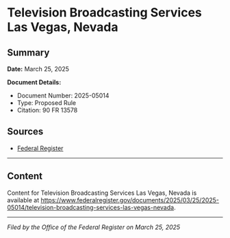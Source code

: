 # Television Broadcasting Services Las Vegas, Nevada

## Summary

**Date:** March 25, 2025

**Document Details:**
- Document Number: 2025-05014
- Type: Proposed Rule
- Citation: 90 FR 13578

## Sources
- [Federal Register](https://www.federalregister.gov/documents/2025/03/25/2025-05014/television-broadcasting-services-las-vegas-nevada)

---

## Content

Content for Television Broadcasting Services Las Vegas, Nevada is available at https://www.federalregister.gov/documents/2025/03/25/2025-05014/television-broadcasting-services-las-vegas-nevada.

---

*Filed by the Office of the Federal Register on March 25, 2025*
